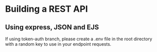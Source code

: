 # Building a REST API

## Using express, JSON and EJS

If using token-auth branch, please create a .env file in the root directory with a random key to use in your endpoint requests.